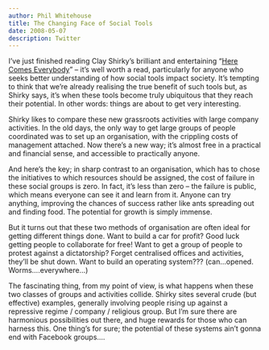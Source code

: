 ```yaml
---
author: Phil Whitehouse
title: The Changing Face of Social Tools
date: 2008-05-07
description: Twitter
---
```

I’ve just finished reading Clay Shirky’s brilliant and entertaining “[Here Comes Everybody](http://www.amazon.co.uk/Here-Comes-Everybody-Organizing-Organizations/dp/0713999896/ref=sr_1_1?ie=UTF8&s=books&qid=1210158270&sr=8-1)” – it’s well worth a read, particularly for anyone who seeks better understanding of how social tools impact society. It’s tempting to think that we’re already realising the true benefit of such tools but, as Shirky says, it’s when these tools become truly ubiquitous that they reach their potential. In other words: things are about to get very interesting.

Shirky likes to compare these new grassroots activities with large company activities. In the old days, the only way to get large groups of people coordinated was to set up an organisation, with the crippling costs of management attached. Now there’s a new way; it’s almost free in a practical and financial sense, and accessible to practically anyone.

And here’s the key; in sharp contrast to an organisation, which has to chose the initiatives to which resources should be assigned, the cost of failure in these social groups is zero. In fact, it’s less than zero – the failure is public, which means everyone can see it and learn from it. Anyone can try anything, improving the chances of success rather like ants spreading out and finding food. The potential for growth is simply immense.

But it turns out that these two methods of organisation are often ideal for getting different things done. Want to build a car for profit? Good luck getting people to collaborate for free! Want to get a group of people to protest against a dictatorship? Forget centralised offices and activities, they’ll be shut down. Want to build an operating system??? (can…opened. Worms….everywhere…)

The fascinating thing, from my point of view, is what happens when these two classes of groups and activities collide. Shirky sites several crude (but effective) examples, generally involving people rising up against a repressive regime / company / religious group. But I’m sure there are harmonious possibilities out there, and huge rewards for those who can harness this. One thing’s for sure; the potential of these systems ain’t gonna end with Facebook groups….
